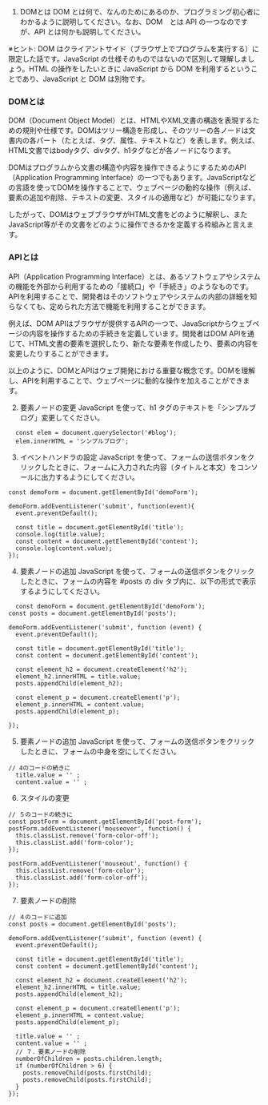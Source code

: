 1. DOMとは
DOM とは何で、なんのためにあるのか、プログラミング初心者にわかるように説明してください。なお、DOM　とは API の一つなのですが、API とは何かも説明してください。

※ヒント: DOM はクライアントサイド（ブラウザ上でプログラムを実行する）に限定した話です。JavaScript の仕様そのものではないので区別して理解しましょう。HTML の操作をしたいときに JavaScript から DOM を利用するということであり、JavaScript と DOM は別物です。

### DOMとは

DOM（Document Object Model）とは、HTMLやXML文書の構造を表現するための規則や仕様です。DOMはツリー構造を形成し、そのツリーの各ノードは文書内の各パート（たとえば、タグ、属性、テキストなど）を表します。例えば、HTML文書ではbodyタグ、divタグ、h1タグなどが各ノードになります。

DOMはプログラムから文書の構造や内容を操作できるようにするためのAPI（Application Programming Interface）の一つでもあります。JavaScriptなどの言語を使ってDOMを操作することで、ウェブページの動的な操作（例えば、要素の追加や削除、テキストの変更、スタイルの適用など）が可能になります。

したがって、DOMはウェブブラウザがHTML文書をどのように解釈し、またJavaScript等がその文書をどのように操作できるかを定義する枠組みと言えます。

### APIとは

API（Application Programming Interface）とは、あるソフトウェアやシステムの機能を外部から利用するための「接続口」や「手続き」のようなものです。APIを利用することで、開発者はそのソフトウェアやシステムの内部の詳細を知らなくても、定められた方法で機能を利用することができます。

例えば、DOM APIはブラウザが提供するAPIの一つで、JavaScriptからウェブページの内容を操作するための手続きを定義しています。開発者はDOM APIを通じて、HTML文書の要素を選択したり、新たな要素を作成したり、要素の内容を変更したりすることができます。

以上のように、DOMとAPIはウェブ開発における重要な概念です。DOMを理解し、APIを利用することで、ウェブページに動的な操作を加えることができます。

2. 要素ノードの変更
JavaScript を使って、h1 タグのテキストを「シンプルブログ」変更してください。
```JS
  const elem = document.querySelector('#blog');
  elem.innerHTML = 'シンプルブログ';
```

3. イベントハンドラの設定
JavaScript を使って、フォームの送信ボタンをクリックしたときに、フォームに入力された内容（タイトルと本文）をコンソールに出力するようにしてください。
```JS
const demoForm = document.getElementById('demoForm');

demoForm.addEventListener('submit', function(event){
  event.preventDefault();

  const title = document.getElementById('title');
  console.log(title.value);
  const content = document.getElementById('content');
  console.log(content.value);
});
```

4. 要素ノードの追加
JavaScript を使って、フォームの送信ボタンをクリックしたときに、フォームの内容を #posts の div タブ内に、以下の形式で表示するようにしてください。
```JS
  const demoForm = document.getElementById('demoForm');
const posts = document.getElementById('posts');

demoForm.addEventListener('submit', function (event) {
  event.preventDefault();

  const title = document.getElementById('title');
  const content = document.getElementById('content');

  const element_h2 = document.createElement('h2');
  element_h2.innerHTML = title.value;
  posts.appendChild(element_h2);

  const element_p = document.createElement('p');
  element_p.innerHTML = content.value;
  posts.appendChild(element_p);

});
```

5. 要素ノードの追加
JavaScript を使って、フォームの送信ボタンをクリックしたときに、フォームの中身を空にしてください。
```JS
// 4のコードの続きに
  title.value = '' ;
  content.value = '' ;
```


6. スタイルの変更
```JS
// ５のコードの続きに
const postForm = document.getElementById('post-form');
postForm.addEventListener('mouseover', function() {
  this.classList.remove('form-color-off');
  this.classList.add('form-color');
});

postForm.addEventListener('mouseout', function() {
  this.classList.remove('form-color');
  this.classList.add('form-color-off');
});
```

7. 要素ノードの削除
```JS
// ４のコードに追加
const posts = document.getElementById('posts');

demoForm.addEventListener('submit', function (event) {
  event.preventDefault();

  const title = document.getElementById('title');
  const content = document.getElementById('content');

  const element_h2 = document.createElement('h2');
  element_h2.innerHTML = title.value;
  posts.appendChild(element_h2);

  const element_p = document.createElement('p');
  element_p.innerHTML = content.value;
  posts.appendChild(element_p);

  title.value = '' ;
  content.value = '' ;
  // ７．要素ノードの削除
  numberOfChildren = posts.children.length;
  if (numberOfChildren > 6) {
    posts.removeChild(posts.firstChild);
    posts.removeChild(posts.firstChild);
  }
});

```
